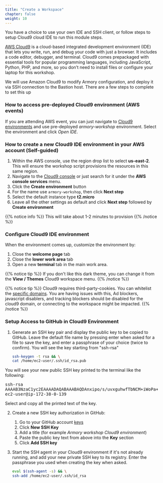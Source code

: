 ```yaml
---
title: "Create a Workspace"
chapter: false
weight: 10
---
```


You have a choice to use your own IDE and SSH client, or follow steps to setup Cloud9 cloud IDE to run this module steps.

[AWS Cloud9](https://aws.amazon.com/cloud9/) is a cloud-based integrated development environment (IDE) that lets you write, run, and debug your code with just a browser. It includes a code editor, debugger, and terminal. Cloud9 comes prepackaged with essential tools for popular programming languages, including JavaScript, Python, PHP, and more, so you don’t need to install files or configure your laptop for this workshop.

We will use Amazon Cloud9 to modify Armory configuration, and deploy it via SSH connection to the Bastion host. There are a few steps to complete to set this up

### How to access pre-deployed Cloud9 environment (AWS events)

If you are attending AWS event, you can just navigate to [Cloud9 environments](https://us-east-2.console.aws.amazon.com/cloud9/home) and use pre-deployed *armory-workshop* environment. Select the environment and click *Open IDE*.

### How to create a new Cloud9 IDE environment in your AWS account (Self-guided)

1. Within the AWS console, use the region drop list to select **us-east-2**.  This will ensure the workshop script provisions the resources in this same region.
1. Navigate to the [Cloud9 console](https://console.aws.amazon.com/cloud9/home) or just search for it under the **AWS console services** menu.
1. Click the **Create environment** button
1. For the name use `armory-workshop`, then click **Next step**
1. Select the default instance type **t2.micro**
1. Leave all the other settings as default and click **Next step** followed by **Create environment**

{{% notice info %}}
This will take about 1-2 minutes to provision
{{% /notice %}}

### Configure Cloud9 IDE environment

When the environment comes up, customize the environment by:

1. Close the **welcome page** tab
1. Close the **lower work area** tab
1. Open a new **terminal** tab in the main work area.

{{% notice tip %}}
If you don't like this dark theme, you can change it from the **View / Themes** Cloud9 workspace menu.
{{% /notice %}}

{{% notice tip %}}
Cloud9 requires third-party-cookies. You can whitelist the [specific domains](https://docs.aws.amazon.com/cloud9/latest/user-guide/troubleshooting.html#troubleshooting-env-loading).  You are having issues with this, Ad blockers, javascript disablers, and tracking blockers should be disabled for the cloud9 domain, or connecting to the workspace might be impacted.
{{% /notice %}}

### Setup Access to GitHub in Cloud9 Environment

1. Generate an SSH key pair and display the public key to be copied to GitHub. Leave the default file name by pressing enter when asked for a file to save the key, and enter a passphrase of your choice (twice to confirm). You will see the key starting from "ssh-rsa"
    ```sh
    ssh-keygen -t rsa && \
    cat /home/ec2-user/.ssh/id_rsa.pub
    ```
You will see your new public SSH key printed to the terminal like the following:
    <pre>ssh-rsa AAAAB3NzaC1yc2EAAAADAQABAAABAQDAnxipo/s/uvxguhwfTbNCM+iWoPa+gpQV7wKlOo5cZ+VUpekodpaiFV/QB3jq41qrZfdvAYqapJN1YZOeCkY90T3kNgLvpGNOuqOB95sLKlBCni568l9qYi/eDm/gTpGxiNwtI9muqzfRSPPTvKQLkTM49oTLjsGAWE4IaZ5YtmZkyUMDTMcjDvKSO6FtvzBhNwS6mEZ5A5P1IVYy1TdKXIXHHo5bUScddM5vyiAWjAgT5R0TwOXGEgX5HA9GkG957kP0TZfAxS2pc6C5GKBhaTpcAaz64zUpT03b28gNgw0lWbB5eqZBt1oqZRVASdU3xOmjzDRIBMF/IkU3kHkj ec2-user@ip-172-38-0-139</pre>
Select and copy all the printed text of the key.

2. Create a new SSH key authorization in GitHub:
    1. Go to your GitHub account [keys](https://github.com/settings/keys)
    1. Click **New SSH Key**
    1. Add a title (for example *Armory workshop Cloud9 environment*)
    1. Paste the public key text from above into the **Key** section
    1. Click **Add SSH key**

3. Start the SSH agent in your Cloud9 environment if it's not already running, and add your new private SSH key to its registry. Enter the passphrase you used when creating the key when asked.
    ```sh
    eval $(ssh-agent -s) && \
    ssh-add /home/ec2-user/.ssh/id_rsa
    ```

